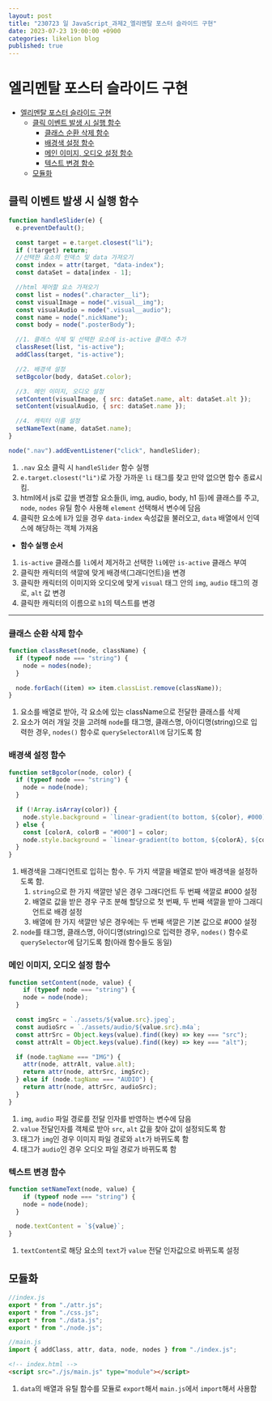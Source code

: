 ```yaml
---
layout: post
title: "230723 일 JavaScript_과제2_엘리멘탈 포스터 슬라이드 구현"
date: 2023-07-23 19:00:00 +0900
categories: likelion blog
published: true
---
```


# 엘리멘탈 포스터 슬라이드 구현

- [엘리멘탈 포스터 슬라이드 구현](#엘리멘탈-포스터-슬라이드-구현)
  - [클릭 이벤트 발생 시 실행 함수](#클릭-이벤트-발생-시-실행-함수)
    - [클래스 순환 삭제 함수](#클래스-순환-삭제-함수)
    - [배경색 설정 함수](#배경색-설정-함수)
    - [메인 이미지, 오디오 설정 함수](#메인-이미지-오디오-설정-함수)
    - [텍스트 변경 함수](#텍스트-변경-함수)
  - [모듈화](#모듈화)


## 클릭 이벤트 발생 시 실행 함수
```js
function handleSlider(e) {
  e.preventDefault();

  const target = e.target.closest("li");
  if (!target) return;
  //선택한 요소의 인덱스 및 data 가져오기
  const index = attr(target, "data-index");
  const dataSet = data[index - 1];

  //html 제어할 요소 가져오기
  const list = nodes(".character__li");
  const visualImage = node(".visual__img");
  const visualAudio = node(".visual__audio");
  const name = node(".nickName");
  const body = node(".posterBody");

  //1. 클래스 삭제 및 선택한 요소에 is-active 클래스 추가
  classReset(list, "is-active");
  addClass(target, "is-active");

  //2. 배경색 설정
  setBgcolor(body, dataSet.color);

  //3. 메인 이미지, 오디오 설정
  setContent(visualImage, { src: dataSet.name, alt: dataSet.alt });
  setContent(visualAudio, { src: dataSet.name });

  //4. 캐릭터 이름 설정
  setNameText(name, dataSet.name);
}

node(".nav").addEventListener("click", handleSlider);
```

1. `.nav` 요소 클릭 시 `handleSlider` 함수 실행
2. `e.target.closest("li")`로 가장 가까운 `li` 태그를 찾고 만약 없으면 함수 종료시킴.
3. html에서 js로 값을 변경할 요소들(li, img, audio, body, h1 등)에 클래스를 주고, `node`, `nodes` 유틸 함수 사용해 `element` 선택해서 변수에 담음
4. 클릭한 요소에 li가 있을 경우 `data-index` 속성값을 불러오고, `data` 배열에서 인덱스에 해당하는 객체 가져옴  
  
  
- **함수 실행 순서**
1. `is-active` 클래스를 `li`에서 제거하고 선택한 `li`에만 `is-active` 클래스 부여
2. 클릭한 캐릭터의 색깔에 맞게 배경색(그래디언트)을 변경
3. 클릭한 캐릭터의 이미지와 오디오에 맞게 `visual` 태그 안의 `img`, `audio` 태그의 경로, `alt` 값 변경
4. 클릭한 캐릭터의 이름으로 `h1`의 텍스트를 변경 

---

### 클래스 순환 삭제 함수
```js
function classReset(node, className) {
  if (typeof node === "string") {
    node = nodes(node);
  }

  node.forEach((item) => item.classList.remove(className));
}
```

1. 요소를 배열로 받아, 각 요소에 있는 className으로 전달한 클래스를 삭제
2. 요소가 여러 개일 것을 고려해 `node`를 태그명, 클래스명, 아이디명(string)으로 입력한 경우, `nodes()` 함수로 `querySelectorAll에` 담기도록 함

### 배경색 설정 함수
```js
function setBgcolor(node, color) {
  if (typeof node === "string") {
    node = node(node);
  }

  if (!Array.isArray(color)) {
    node.style.background = `linear-gradient(to bottom, ${color}, #000)`;
  } else {
    const [colorA, colorB = "#000"] = color;
    node.style.background = `linear-gradient(to bottom, ${colorA}, ${colorB})`;
  }
}
```

1. 배경색을 그래디언트로 입히는 함수. 두 가지 색깔을 배열로 받아 배경색을 설정하도록 함.
   1. `string`으로 한 가지 색깔만 넣은 경우 그래디언트 두 번째 색깔로 #000 설정
   2. 배열로 값을 받은 경우 구조 분해 할당으로 첫 번째, 두 번째 색깔을 받아 그래디언트로 배경 설정
   3. 배열에 한 가지 색깔만 넣은 경우에는 두 번째 색깔은 기본 값으로 #000 설정
2. `node`를 태그명, 클래스명, 아이디명(string)으로 입력한 경우, `nodes()` 함수로 `querySelector`에 담기도록 함(아래 함수들도 동일)


### 메인 이미지, 오디오 설정 함수
```js
function setContent(node, value) {
    if (typeof node === "string") {
    node = node(node);
  }

  const imgSrc = `./assets/${value.src}.jpeg`;
  const audioSrc = `./assets/audio/${value.src}.m4a`;
  const attrSrc = Object.keys(value).find((key) => key === "src");
  const attrAlt = Object.keys(value).find((key) => key === "alt");

  if (node.tagName === "IMG") {
    attr(node, attrAlt, value.alt);
    return attr(node, attrSrc, imgSrc);
  } else if (node.tagName === "AUDIO") {
    return attr(node, attrSrc, audioSrc);
  }
}
```

1. `img`, `audio` 파일 경로를 전달 인자를 반영하는 변수에 담음
2. `value` 전달인자를 객체로 받아 `src`, `alt` 값을 찾아 값이 설정되도록 함
3. 태그가 `img`인 경우 이미지 파일 경로와 `alt`가 바뀌도록 함
4. 태그가 `audio`인 경우 오디오 파일 경로가 바뀌도록 함


### 텍스트 변경 함수
```js
function setNameText(node, value) {
    if (typeof node === "string") {
    node = node(node);
  }

  node.textContent = `${value}`;
}
```

1. `textContent`로 해당 요소의 `text`가 `value` 전달 인자값으로 바뀌도록 설정

## 모듈화
```js
//index.js
export * from "./attr.js";
export * from "./css.js";
export * from "./data.js";
export * from "./node.js";
```
```js
//main.js
import { addClass, attr, data, node, nodes } from "./index.js";
```
```html
<!-- index.html -->
<script src="./js/main.js" type="module"></script>
```

1. `data`의 배열과 유틸 함수를 모듈로 `export`해서 `main.js`에서 `import`해서 사용함